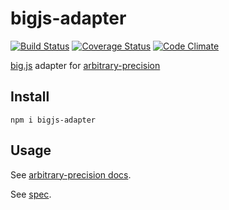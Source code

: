 # bigjs-adapter

[![Build Status](https://travis-ci.org/javiercejudo/bigjs-adapter.svg)](https://travis-ci.org/javiercejudo/bigjs-adapter)
[![Coverage Status](https://coveralls.io/repos/javiercejudo/bigjs-adapter/badge.svg?branch=master)](https://coveralls.io/r/javiercejudo/bigjs-adapter?branch=master)
[![Code Climate](https://codeclimate.com/github/javiercejudo/bigjs-adapter/badges/gpa.svg)](https://codeclimate.com/github/javiercejudo/bigjs-adapter)

[big.js](https://github.com/MikeMcl/big.js) adapter for
[arbitrary-precision](https://github.com/javiercejudo/arbitrary-precision)

## Install

    npm i bigjs-adapter

## Usage

See [arbitrary-precision docs](https://github.com/javiercejudo/arbitrary-precision/blob/master/README.md#usage).

See [spec](test/spec.js).
